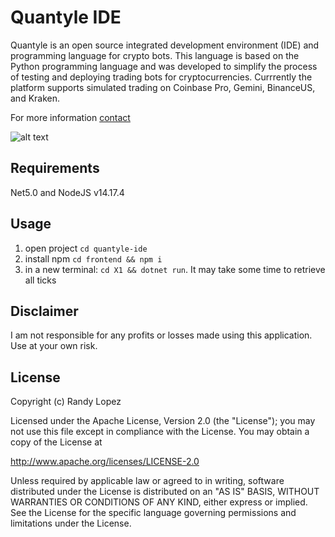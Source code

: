 # Quantyle IDE

Quantyle is an open source integrated development environment (IDE) and programming language for crypto bots. 
This language is based on the Python programming language and was developed to simplify the process of testing and deploying trading 
bots for cryptocurrencies. Currrently the platform supports simulated trading on Coinbase Pro, Gemini, BinanceUS, and Kraken. 

For more information [contact](mailto:randy@quantyle.io)

![alt text](https://quantyle.io/media/q-logo.png)

## Requirements

Net5.0 and NodeJS v14.17.4

## Usage

1. open project `cd quantyle-ide`
2. install npm `cd frontend && npm i`
2. in a new terminal: `cd X1 && dotnet run`. It may take some time to retrieve all ticks


## Disclaimer
I am not responsible for any profits or losses made using this application. Use at your own risk.

## License

Copyright (c) Randy Lopez

Licensed under the Apache License, Version 2.0 (the "License");
you may not use this file except in compliance with the License.
You may obtain a copy of the License at

   http://www.apache.org/licenses/LICENSE-2.0

Unless required by applicable law or agreed to in writing, software
distributed under the License is distributed on an "AS IS" BASIS,
WITHOUT WARRANTIES OR CONDITIONS OF ANY KIND, either express or implied.
See the License for the specific language governing permissions and
limitations under the License.